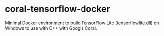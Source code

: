 # coral-tensorflow-docker
Minimal Docker environment to build TensorFlow Lite (tensorflowlite.dll) on Windows to use with C++ with Google Coral.
